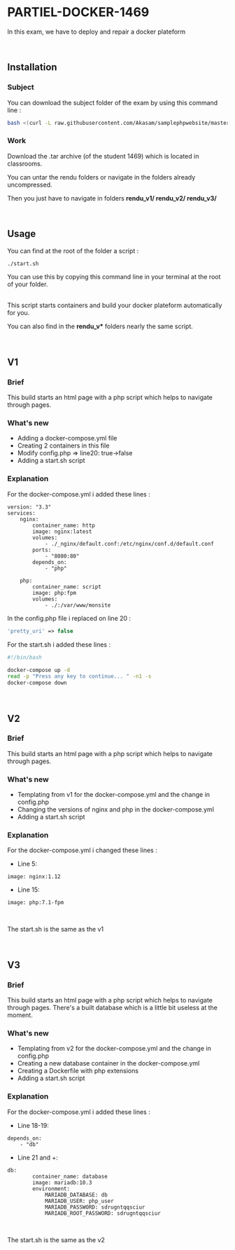 
# PARTIEL-DOCKER-1469
In this exam, we have to deploy and repair a docker plateform

<br>

## Installation

### Subject

You can download the subject folder of the exam by using this command line :

```bash
bash <(curl -L ​raw.githubusercontent.com/Akasam/samplephpwebsite/master/all_versions.sh)
```

### Work

Download the .tar archive (of the student 1469) which is located in classrooms.

You can untar the rendu folders or navigate in the folders already uncompressed.

Then you just have to navigate in folders <b>rendu_v1/ rendu_v2/ rendu_v3/</b>

<br>

## Usage
You can find at the root of the folder a script :

```bash
./start.sh
```
You can use this by copying this command line in your terminal at the root of your folder.

<br>
This script starts containers and build your docker plateform automatically for you.

<br>

You can also find in the <b>rendu_v*</b> folders nearly the same script.

<br>

## V1

### Brief

This build starts an html page with a php script which helps to navigate through pages.

### What's new

- Adding a docker-compose.yml file
- Creating 2 containers in this file
- Modify config.php => line20: true->false
- Adding a start.sh script

### Explanation

For the docker-compose.yml i added these lines :

```docker
version: "3.3"
services:
    nginx:
        container_name: http
        image: nginx:latest
        volumes:
            - ./_nginx/default.conf:/etc/nginx/conf.d/default.conf
        ports:
            - "8080:80"
        depends_on: 
            - "php"
        
    php:
        container_name: script
        image: php:fpm
        volumes:
            - ./:/var/www/monsite
```

In the config.php file i replaced on line 20 :

```php
'pretty_uri' => false
```

For the start.sh i added these lines :
```bash
#!/bin/bash

docker-compose up -d
read -p "Press any key to continue... " -n1 -s
docker-compose down
```
<br>

## V2

### Brief

This build starts an html page with a php script which helps to navigate through pages.

### What's new

- Templating from v1 for the docker-compose.yml and the change in config.php
- Changing the versions of nginx and php in the docker-compose.yml
- Adding a start.sh script

### Explanation

For the docker-compose.yml i changed these lines :

- Line 5:
```docker
image: nginx:1.12
```
- Line 15:
```docker
image: php:7.1-fpm
```
<br>

The start.sh is the same as the v1

<br>

## V3


### Brief

This build starts an html page with a php script which helps to navigate through pages. There's a built database which is a little bit useless at the moment.

### What's new

- Templating from v2 for the docker-compose.yml and the change in config.php
- Creating a new database container in the docker-compose.yml
- Creating a Dockerfile with php extensions
- Adding a start.sh script

### Explanation

For the docker-compose.yml i added these lines :


- Line 18-19:
```docker
depends_on: 
    - "db"
```

- Line 21 and +:
```docker
db:
        container_name: database
        image: mariadb:10.3
        environment:
            MARIADB_DATABASE: db
            MARIADB_USER: php_user
            MARIADB_PASSWORD: sdrugntqqsciur
            MARIADB_ROOT_PASSWORD: sdrugntqqsciur
```

<br>

The start.sh is the same as the v2
